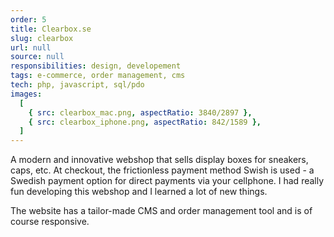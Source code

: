 ```yaml
---
order: 5
title: Clearbox.se
slug: clearbox
url: null
source: null
responsibilities: design, developement
tags: e-commerce, order management, cms
tech: php, javascript, sql/pdo
images:
  [
    { src: clearbox_mac.png, aspectRatio: 3840/2897 },
    { src: clearbox_iphone.png, aspectRatio: 842/1589 },
  ]
---
```


A modern and innovative webshop that sells display boxes for sneakers, caps, etc. At checkout, the frictionless payment method Swish is used - a Swedish payment option for direct payments via your cellphone. I had really fun developing this webshop and I learned a lot of new things.

The website has a tailor-made CMS and order management tool and is of course responsive.
